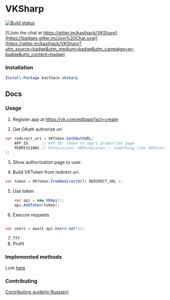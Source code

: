 # VKSharp


[![Build status](https://ci.appveyor.com/api/projects/status/ufrmo018fhqr7s8r?svg=true&passingText=I%20have%20time%20to%20do%20ya%20mom%20instead%20of%20fixing%20code)](https://ci.appveyor.com/project/kasthack/vksharp)


[![Join the chat at https://gitter.im/kasthack/VKSharp](https://badges.gitter.im/Join%20Chat.svg)](https://gitter.im/kasthack/VKSharp?utm_source=badge&utm_medium=badge&utm_campaign=pr-badge&utm_content=badge)


### Installation
```PowerShell
Install-Package kasthack.vksharp
```

## Docs

### Usage

1. Register app at https://vk.com/editapp?act=create

2. Get OAuth authorize uri
```C#
var redirect_uri = VKToken.GetOAuthURL(
    APP_ID,     // APP ID: shown on app's properties page
    PERMISSIONS // Permissions: VKPermission.*, something like VKPermission.Offline | VKPermission.Photos
);
```

3. Show authorization page to user.

4. Build VKToken from redirect uri.

```C#
var token = VKToken.FromRedirectUrl( REDIRECT_URL );
```

5. Use token 

```C#
    var api = new VKApi();
    api.AddToken(token);
```

6. Execure requests
```C#

var users = await api.Users.Get(1);

```
7. ???
8. Profit

### Implemented methods
Lurk [here](Sources/VKSharp/Api/Generated/ImplementedMethods.txt)
### Contributing
[Contributing guide(in Russian)](Contributing.ru.md)